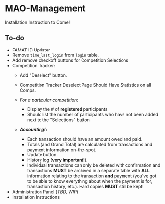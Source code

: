 # MAO-Management

Installation Instruction to Come!

## To-do

- FAMAT ID Updater
- Remove `time_last_login` from `login` table.
- Add remove checkoff buttons for Competition Selections
- Competition Tracker:
  - Add "Deselect" button.
  - Competition Tracker Deselect Page Should Have Statistics on all Comps.

  - _For a particular competition_:
    - Display the # of **registered** participants
    - Should list the number of participants who have not been added next to the "Selections" button
  - **_Accounting!_:**
    - Each transaction should have an amount owed and paid.
    - Totals (and Grand Total) are calculated from transactions and payment information on-the-spot.
    - Update button.
    - History log (**very important!**).
    - Individual transactions can only be deleted with confirmation and transactions **MUST** be archived in a separate
      table with **ALL** information relating to the transaction **and** payment (you've got to be able to know
      everything about when the payment is for, transaction history, etc.). Hard copies **MUST** still be kept!
- Administration Panel (_TBD, WIP_)
- Installation Instructions
